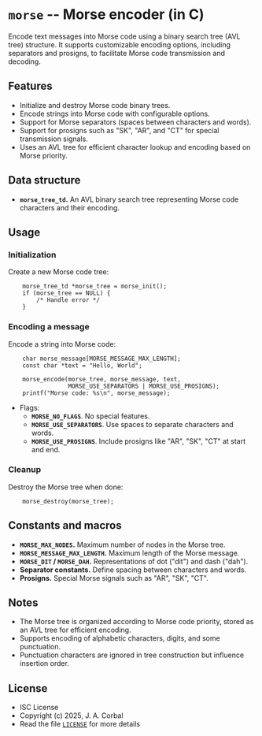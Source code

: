# `morse` -- Morse encoder (in C)

Encode text messages into Morse code using a binary search tree (AVL
tree) structure.  It supports customizable encoding options, including
separators and prosigns, to facilitate Morse code transmission and
decoding.

## Features

  - Initialize and destroy Morse code binary trees.
  - Encode strings into Morse code with configurable options.
  - Support for Morse separators (spaces between characters and words).
  - Support for prosigns such as "SK", "AR", and "CT" for special
    transmission signals.
  - Uses an AVL tree for efficient character lookup and encoding based
    on Morse priority.

## Data structure

  - **`morse_tree_td`.**  An AVL binary search tree representing Morse
    code characters and their encoding.

## Usage

### Initialization

Create a new Morse code tree:

        morse_tree_td *morse_tree = morse_init();
        if (morse_tree == NULL) {
            /* Handle error */
        }

### Encoding a message

Encode a string into Morse code:

        char morse_message[MORSE_MESSAGE_MAX_LENGTH];
        const char *text = "Hello, World";

        morse_encode(morse_tree, morse_message, text,
                     MORSE_USE_SEPARATORS | MORSE_USE_PROSIGNS);
        printf("Morse code: %s\n", morse_message);

- Flags:
  - **`MORSE_NO_FLAGS`**.  No special features.
  - **`MORSE_USE_SEPARATORS`**.  Use spaces to separate characters and
    words.
  - **`MORSE_USE_PROSIGNS`**.  Include prosigns like "AR", "SK", "CT" at
    start and end.

### Cleanup

Destroy the Morse tree when done:

        morse_destroy(morse_tree);

## Constants and macros

  - **`MORSE_MAX_NODES`.**  Maximum number of nodes in the Morse tree.
  - **`MORSE_MESSAGE_MAX_LENGTH`.**  Maximum length of the Morse
    message.
  - **`MORSE_DIT` / `MORSE_DAH`.**  Representations of dot ("dit") and
    dash ("dah").
  - **Separator constants.**  Define spacing between characters and
    words.
  - **Prosigns.** Special Morse signals such as "AR", "SK", "CT".

## Notes

  - The Morse tree is organized according to Morse code priority, stored
    as an AVL tree for efficient encoding.
  - Supports encoding of alphabetic characters, digits, and some
    punctuation.
  - Punctuation characters are ignored in tree construction but
    influence insertion order.

## License

  - ISC License
  - Copyright (c) 2025, J. A. Corbal
  - Read the file [`LICENSE`](LICENSE) for more details
